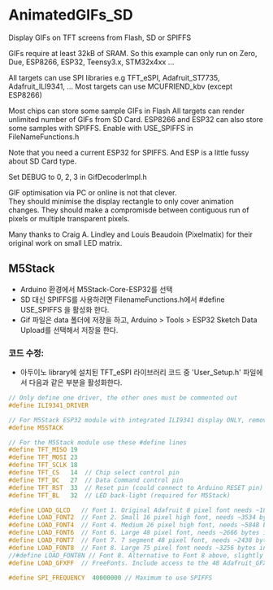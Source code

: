 # AnimatedGIFs_SD
Display GIFs on TFT screens from Flash, SD or SPIFFS 

GIFs require at least 32kB of SRAM.   So this example can only run on Zero, Due, ESP8266, ESP32, Teensy3.x, STM32x4xx ...

All targets can use SPI libraries e.g TFT_eSPI, Adafruit_ST7735, Adafruit_ILI9341, ...
Most targets can use MCUFRIEND_kbv (except ESP8266)

Most chips can store some sample GIFs in Flash
All targets can render unlimited number of GIFs from SD  Card.
ESP8266 and ESP32 can also store some samples with SPIFFS.  Enable with USE_SPIFFS in FileNameFunctions.h

Note that you need a current ESP32 for SPIFFS.   And ESP is a little fussy about SD Card type.

Set DEBUG to 0, 2, 3 in GifDecoderImpl.h  

GIF optimisation via PC or online is not that clever.   
They should minimise the display rectangle to only cover animation changes.
They should make a compromisde between contiguous run of pixels or multiple transparent pixels.

Many thanks to Craig A. Lindley and Louis Beaudoin (Pixelmatix) for their original work on small LED matrix.

## M5Stack
- Arduino 환경에서 M5Stack-Core-ESP32를 선택
- SD 대신 SPIFFS를 사용하려면 FilenameFunctions.h에서 #define USE_SPIFFS 을 활성화 한다.
- Gif 파일은 data 폴더에 저장을 하고, Arduino > Tools > ESP32 Sketch Data Upload를 선택해서 저장을 한다.

### 코드 수정: 
- 아두이노 library에 설치된 TFT_eSPI 라이브러리 코드 중 'User_Setup.h' 파일에서 다음과 같은 부분을 활성화한다.

~~~cpp
// Only define one driver, the other ones must be commented out
#define ILI9341_DRIVER

// For M5Stack ESP32 module with integrated ILI9341 display ONLY, remove // in line below
#define M5STACK

// For the M5Stack module use these #define lines
#define TFT_MISO 19
#define TFT_MOSI 23
#define TFT_SCLK 18
#define TFT_CS   14  // Chip select control pin
#define TFT_DC   27  // Data Command control pin
#define TFT_RST  33  // Reset pin (could connect to Arduino RESET pin)
#define TFT_BL   32  // LED back-light (required for M5Stack)

#define LOAD_GLCD   // Font 1. Original Adafruit 8 pixel font needs ~1820 bytes in FLASH
#define LOAD_FONT2  // Font 2. Small 16 pixel high font, needs ~3534 bytes in FLASH, 96 characters
#define LOAD_FONT4  // Font 4. Medium 26 pixel high font, needs ~5848 bytes in FLASH, 96 characters
#define LOAD_FONT6  // Font 6. Large 48 pixel font, needs ~2666 bytes in FLASH, only characters 1234567890:-.apm
#define LOAD_FONT7  // Font 7. 7 segment 48 pixel font, needs ~2438 bytes in FLASH, only characters 1234567890:-.
#define LOAD_FONT8  // Font 8. Large 75 pixel font needs ~3256 bytes in FLASH, only characters 1234567890:-.
//#define LOAD_FONT8N // Font 8. Alternative to Font 8 above, slightly narrower, so 3 digits fit a 160 pixel TFT
#define LOAD_GFXFF  // FreeFonts. Include access to the 48 Adafruit_GFX free fonts FF1 to FF48 and custom fonts

#define SPI_FREQUENCY  40000000 // Maximum to use SPIFFS
~~~
